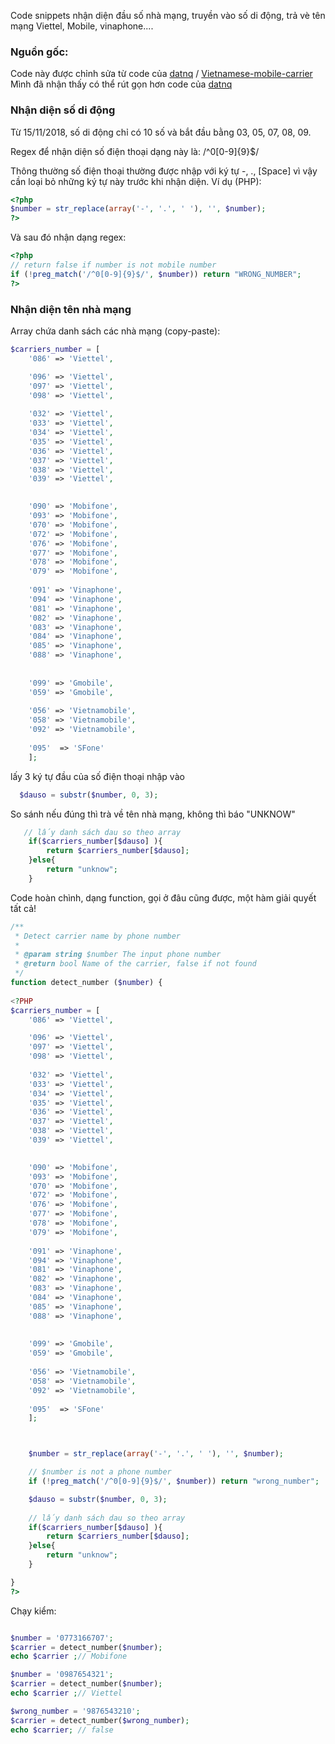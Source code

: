 Code snippets nhận diện đầu số nhà mạng, truyền vào số di động, trả vè tên mạng Viettel, Mobile, vinaphone....
### Nguồn gốc:
Code này được chỉnh sửa từ code của  [datnq](https://github.com/datnq "datnq") / [Vietnamese-mobile-carrier](https://github.com/datnq/Vietnamese-mobile-carrier "Vietnamese-mobile-carrier")
Mình đã nhận thấy có thể rút gọn hơn code của [datnq](https://github.com/datnq "datnq") 

### Nhận diện số di động
Từ 15/11/2018, số di động chỉ có 10 số và bắt đầu bằng 03, 05, 07, 08, 09.

Regex để nhận diện số điện thoại dạng này là: /^0[0-9]{9}$/

Thông thường số điện thoại thường được nhập với ký tự -, ., [Space] vì vậy cần loại bỏ những ký tự này trước khi nhận diện. Ví dụ (PHP):
```php
<?php
$number = str_replace(array('-', '.', ' '), '', $number);
?>
```
Và sau đó nhận dạng regex:
```php
<?php
// return false if number is not mobile number
if (!preg_match('/^0[0-9]{9}$/', $number)) return "WRONG_NUMBER";
?>
```

### Nhận diện tên nhà mạng
Array chứa danh sách các nhà mạng (copy-paste):
```php
$carriers_number = [
    '086' => 'Viettel',

    '096' => 'Viettel',
    '097' => 'Viettel',
    '098' => 'Viettel',
    
    '032' => 'Viettel',
    '033' => 'Viettel',
    '034' => 'Viettel',
    '035' => 'Viettel',
    '036' => 'Viettel',
    '037' => 'Viettel',
    '038' => 'Viettel',
    '039' => 'Viettel',

    
    '090' => 'Mobifone',
    '093' => 'Mobifone',
    '070' => 'Mobifone',
    '072' => 'Mobifone',
    '076' => 'Mobifone',
    '077' => 'Mobifone',
    '078' => 'Mobifone',
    '079' => 'Mobifone',
    
    '091' => 'Vinaphone',
    '094' => 'Vinaphone',
    '081' => 'Vinaphone',
    '082' => 'Vinaphone',
    '083' => 'Vinaphone',
    '084' => 'Vinaphone',
    '085' => 'Vinaphone',
    '088' => 'Vinaphone',
   
    
    '099' => 'Gmobile',
    '059' => 'Gmobile',
    
    '056' => 'Vietnamobile',
    '058' => 'Vietnamobile',
    '092' => 'Vietnamobile',
    
    '095'  => 'SFone'
    ];
```
lấy 3 ký tự đầu của số điện thoại nhập vào
 ```php
   $dauso = substr($number, 0, 3);
```

So sánh nếu đúng thì trà về tên nhà mạng, không thì báo "UNKNOW"
```php
   // lấy danh sách dau so theo array
    if($carriers_number[$dauso] ){
        return $carriers_number[$dauso];
    }else{
        return "unknow";
    }
```
Code hoàn chình, dạng function, gọi ở đâu cũng được, một hàm giải quyết tất cả!

```php
/**
 * Detect carrier name by phone number
 *
 * @param string $number The input phone number
 * @return bool Name of the carrier, false if not found
 */
function detect_number ($number) {
    
<?PHP
$carriers_number = [
    '086' => 'Viettel',

    '096' => 'Viettel',
    '097' => 'Viettel',
    '098' => 'Viettel',
    
    '032' => 'Viettel',
    '033' => 'Viettel',
    '034' => 'Viettel',
    '035' => 'Viettel',
    '036' => 'Viettel',
    '037' => 'Viettel',
    '038' => 'Viettel',
    '039' => 'Viettel',

    
    '090' => 'Mobifone',
    '093' => 'Mobifone',
    '070' => 'Mobifone',
    '072' => 'Mobifone',
    '076' => 'Mobifone',
    '077' => 'Mobifone',
    '078' => 'Mobifone',
    '079' => 'Mobifone',
    
    '091' => 'Vinaphone',
    '094' => 'Vinaphone',
    '081' => 'Vinaphone',
    '082' => 'Vinaphone',
    '083' => 'Vinaphone',
    '084' => 'Vinaphone',
    '085' => 'Vinaphone',
    '088' => 'Vinaphone',
   
    
    '099' => 'Gmobile',
    '059' => 'Gmobile',
    
    '056' => 'Vietnamobile',
    '058' => 'Vietnamobile',
    '092' => 'Vietnamobile',
    
    '095'  => 'SFone'
    ];



    $number = str_replace(array('-', '.', ' '), '', $number);

    // $number is not a phone number
    if (!preg_match('/^0[0-9]{9}$/', $number)) return "wrong_number";

    $dauso = substr($number, 0, 3);
   
    // lấy danh sách dau so theo array
    if($carriers_number[$dauso] ){
        return $carriers_number[$dauso];
    }else{
        return "unknow";
    }

}
?>
```

Chạy kiểm:
```php

$number = '0773166707';
$carrier = detect_number($number);
echo $carrier ;// Mobifone

$number = '0987654321';
$carrier = detect_number($number);
echo $carrier ;// Viettel

$wrong_number = '9876543210';
$carrier = detect_number($wrong_number);
echo $carrier; // false

```
